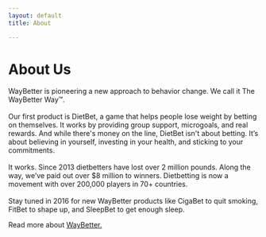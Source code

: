 ```yaml
---
layout: default
title: About

---
```

# About Us
<div class="about">
WayBetter is pioneering a new approach to behavior change. We call it The WayBetter Way™. 
<br>
<br>
Our first product is DietBet, a game that helps people lose weight by betting on themselves. It works by providing group support, microgoals, and real rewards. And while there's money on the line, DietBet isn't about betting. It’s about believing in yourself, investing in your health, and sticking to your commitments. 
<br>
<br>
It works. Since 2013 dietbetters have lost over 2 million pounds. Along the way, we’ve paid out over $8 million to winners. Dietbetting is now a movement with over 200,000 players in 70+ countries. 
<br>
<br>
Stay tuned in 2016 for new WayBetter products like CigaBet to quit smoking, FitBet to shape up, and SleepBet to get enough sleep.

Read more about <a href="http://www.waybetter.com/about">WayBetter.</a></div>



